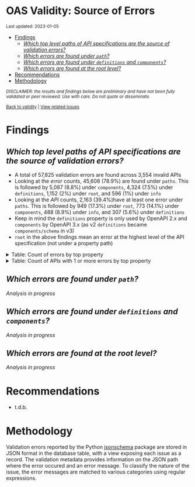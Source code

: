 OAS Validity: Source of Errors
================
<sup>Last updated: 2023-01-05</sup>

- <a href="#findings" id="toc-findings">Findings</a>
  - <a
    href="#which-top-level-paths-of-api-specifications-are-the-source-of-validation-errors"
    id="toc-which-top-level-paths-of-api-specifications-are-the-source-of-validation-errors"><em>Which
    top level paths of API specifications are the source of validation
    errors?</em></a>
  - <a href="#which-errors-are-found-under-path"
    id="toc-which-errors-are-found-under-path"><em>Which errors are found
    under <code>path</code>?</em></a>
  - <a href="#which-errors-are-found-under-definitions-and-components"
    id="toc-which-errors-are-found-under-definitions-and-components"><em>Which
    errors are found under <code>definitions</code> and
    <code>components</code>?</em></a>
  - <a href="#which-errors-are-found-at-the-root-level"
    id="toc-which-errors-are-found-at-the-root-level"><em>Which errors are
    found at the root level?</em></a>
- <a href="#recommendations" id="toc-recommendations">Recommendations</a>
- <a href="#methodology" id="toc-methodology">Methodology</a>

<sup>*DISCLAIMER: the results and findings below are preliminary and
have not been fully validated or peer reviewed. Use with care. Do not
quote or disseminate.*</sup>

<sup>[Back to validity](oas_validity.md) \| [View related
issues](https://github.com/postman-open-technologies/knowledge-base/labels/oas%3Avalidity)</sup>

# Findings

## *Which top level paths of API specifications are the source of validation errors?*

- A total of 57,825 validation errors are found across 3,554 invalid
  APIs
- Looking at the *error* counts, 45,608 (78.9%) are found under `paths`.
  This is followed by 5,087 (8.8%) under `components`, 4,324 (7.5%)
  under `definitions`, 1,152 (2%) under `root`, and 596 (1%) under
  `info`
- Looking at the *API* counts, 2,163 (39.4%)have at least one error
  under `paths`. This is followed by 949 (17.3%) under `root`, 773
  (14.1%) under `components`, 488 (8.9%) under `info`, and 307 (5.6%)
  under `definitions`
- Keep in mind the `definitions` property is only used by OpenAPI 2.x
  and `components` by OpenAPI 3.x (as v2 `definitions` became
  `components/schema` in v3)
- `root` in the above findings mean an error at the highest level of the
  API specification (not under a property path)

<details>
<summary>
Table: Count of errors by top property
</summary>

| path                |     n |       pct |
|:--------------------|------:|----------:|
| paths               | 45608 | 0.7887246 |
| components          |  5087 | 0.0879723 |
| definitions         |  4324 | 0.0747773 |
| root                |  1152 | 0.0199222 |
| info                |   596 | 0.0103070 |
| servers             |   311 | 0.0053783 |
| tags                |   208 | 0.0035971 |
| basePath            |   118 | 0.0020406 |
| host                |   115 | 0.0019888 |
| security            |    64 | 0.0011068 |
| schemes             |    51 | 0.0008820 |
| securityDefinitions |    48 | 0.0008301 |
| parameters          |    40 | 0.0006917 |
| responses           |    34 | 0.0005880 |
| produces            |    32 | 0.0005534 |
| externalDocs        |    19 | 0.0003286 |
| openapi             |     9 | 0.0001556 |
| consumes            |     6 | 0.0001038 |
| swagger             |     3 | 0.0000519 |

</details>
<details>
<summary>
Table: Count of APIs with 1 or more errors by top property
</summary>

| path                |    n |       pct |
|:--------------------|-----:|----------:|
| paths               | 2163 | 0.3939173 |
| root                |  949 | 0.1728283 |
| components          |  773 | 0.1407758 |
| info                |  488 | 0.0888727 |
| definitions         |  307 | 0.0559097 |
| servers             |  260 | 0.0473502 |
| basePath            |  118 | 0.0214897 |
| host                |  115 | 0.0209434 |
| tags                |   74 | 0.0134766 |
| security            |   64 | 0.0116554 |
| schemes             |   48 | 0.0087416 |
| securityDefinitions |   44 | 0.0080131 |
| produces            |   32 | 0.0058277 |
| externalDocs        |   15 | 0.0027317 |
| parameters          |   12 | 0.0021854 |
| responses           |   11 | 0.0020033 |
| openapi             |    9 | 0.0016390 |
| consumes            |    6 | 0.0010927 |
| swagger             |    3 | 0.0005463 |

</details>

## *Which errors are found under `path`?*

*Analysis in progress*

## *Which errors are found under `definitions` and `components`?*

*Analysis in progress*

## *Which errors are found at the root level?*

*Analysis in progress*

# Recommendations

- t.d.b.

# Methodology

Validation errors reported by the Python
[jsonschema](https://github.com/python-jsonschema/jsonschema) package
are stored in JSON format in the database table, with a view exposing
each issue as a record. The validation metadata provides information on
the JSON path where the error occured and an error message. To classify
the nature of the issue, the error messages are matched to various
categories using regular expressions.
